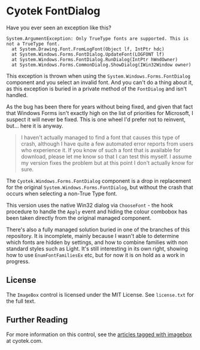 # Cyotek FontDialog

Have you ever seen an exception like this?

    System.ArgumentException: Only TrueType fonts are supported. This is not a TrueType font.
      at System.Drawing.Font.FromLogFont(Object lf, IntPtr hdc)
      at System.Windows.Forms.FontDialog.UpdateFont(LOGFONT lf)
      at System.Windows.Forms.FontDialog.RunDialog(IntPtr hWndOwner)
      at System.Windows.Forms.CommonDialog.ShowDialog(IWin32Window owner)

This exception is thrown when using the `System.Windows.Forms.FontDialog` component and you select an invalid font. And you can't do a thing about it, as this exception is buried in a private method of the `FontDialog` and isn't handled. 

As the bug has been there for years without being fixed, and given that fact that Windows Forms isn't exactly high on the list of priorities for Microsoft, I suspect it will never be fixed. This is one wheel I'd prefer not to reinvent, but... here it is anyway.

> I haven't actually managed to find a font that causes this type of crash, although I have quite a few automated error reports from users who experience it. If you know of such a font that is available for download, please let me know so that I can test this myself. I assume my version fixes the problem but at this point I don't actually know for sure.

The `Cyotek.Windows.Forms.FontDialog` component is a drop in replacement for the original `System.Windows.Forms.FontDialog`, but without the crash that occurs when selecting a non-True Type font.

This version uses the native Win32 dialog via `ChooseFont` - the hook procedure to handle the `Apply` event and hiding the colour combobox has been taken directly from the original managed component.

There's also a fully managed solution buried in one of the branches of this repository. It is incomplete, mainly because I wasn't able to determine which fonts are hidden by settings, and how to combine families with non standard styles such as Light. It's still interesting in its own right, showing how to use `EnumFontFamiliesEx` etc, but for now it is on hold as a work in progress.

## License

The `ImageBox` control is licensed under the MIT License. See `license.txt` for the full text.

## Further Reading

For more information on this control, see the [articles tagged with imagebox](http://cyotek.com/blog/tag/fontdialog) at cyotek.com.
